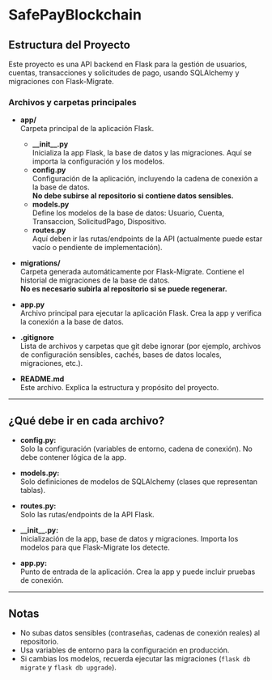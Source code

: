 # SafePayBlockchain

## Estructura del Proyecto

Este proyecto es una API backend en Flask para la gestión de usuarios, cuentas, transacciones y solicitudes de pago, usando SQLAlchemy y migraciones con Flask-Migrate.

### Archivos y carpetas principales

- **app/**  
  Carpeta principal de la aplicación Flask.
  - **\_\_init\_\_.py**  
    Inicializa la app Flask, la base de datos y las migraciones. Aquí se importa la configuración y los modelos.
  - **config.py**  
    Configuración de la aplicación, incluyendo la cadena de conexión a la base de datos.  
    **No debe subirse al repositorio si contiene datos sensibles.**
  - **models.py**  
    Define los modelos de la base de datos: Usuario, Cuenta, Transaccion, SolicitudPago, Dispositivo.
  - **routes.py**  
    Aquí deben ir las rutas/endpoints de la API (actualmente puede estar vacío o pendiente de implementación).

- **migrations/**  
  Carpeta generada automáticamente por Flask-Migrate. Contiene el historial de migraciones de la base de datos.  
  **No es necesario subirla al repositorio si se puede regenerar.**

- **app.py**  
  Archivo principal para ejecutar la aplicación Flask. Crea la app y verifica la conexión a la base de datos.

- **.gitignore**  
  Lista de archivos y carpetas que git debe ignorar (por ejemplo, archivos de configuración sensibles, cachés, bases de datos locales, migraciones, etc.).

- **README.md**  
  Este archivo. Explica la estructura y propósito del proyecto.

---

## ¿Qué debe ir en cada archivo?

- **config.py:**  
  Solo la configuración (variables de entorno, cadena de conexión). No debe contener lógica de la app.

- **models.py:**  
  Solo definiciones de modelos de SQLAlchemy (clases que representan tablas).

- **routes.py:**  
  Solo las rutas/endpoints de la API Flask.

- **\_\_init\_\_.py:**  
  Inicialización de la app, base de datos y migraciones. Importa los modelos para que Flask-Migrate los detecte.

- **app.py:**  
  Punto de entrada de la aplicación. Crea la app y puede incluir pruebas de conexión.

---

## Notas

- No subas datos sensibles (contraseñas, cadenas de conexión reales) al repositorio.
- Usa variables de entorno para la configuración en producción.
- Si cambias los modelos, recuerda ejecutar las migraciones (`flask db migrate` y `flask db upgrade`).
